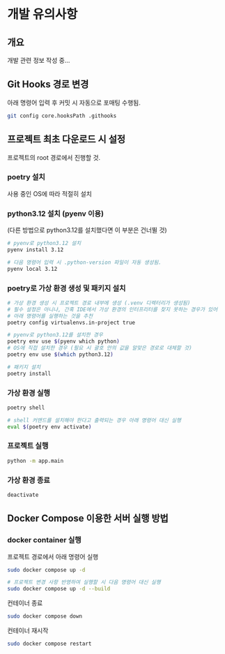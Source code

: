 # 개발 유의사항

## 개요

개발 관련 정보 작성 중...

## Git Hooks 경로 변경

아래 명령어 입력 후 커밋 시 자동으로 포매팅 수행됨.

```bash
git config core.hooksPath .githooks
```

## 프로젝트 최초 다운로드 시 설정

프로젝트의 root 경로에서 진행할 것.

### poetry 설치

사용 중인 OS에 따라 적절히 설치

### python3.12 설치 (pyenv 이용)

(다른 방법으로 python3.12를 설치했다면 이 부분은 건너뛸 것)

```bash
# pyenv로 python3.12 설치
pyenv install 3.12

# 다음 명령어 입력 시 .python-version 파일이 자동 생성됨.
pyenv local 3.12
```

### poetry로 가상 환경 생성 및 패키지 설치

```bash
# 가상 환경 생성 시 프로젝트 경로 내부에 생성 (.venv 디렉터리가 생성됨)
# 필수 설정은 아니나, 간혹 IDE에서 가상 환경의 인터프리터를 찾지 못하는 경우가 있어
# 아래 명령어를 실행하는 것을 추천
poetry config virtualenvs.in-project true

# pyenv로 python3.12를 설치한 경우
poetry env use $(pyenv which python)
# OS에 직접 설치한 경우 (필요 시 괄호 안의 값을 알맞은 경로로 대체할 것)
poetry env use $(which python3.12)

# 패키지 설치
poetry install
```

### 가상 환경 실행

```bash
poetry shell

# shell 커맨드를 설치해야 한다고 출력되는 경우 아래 명령어 대신 실행
eval $(poetry env activate)
```

### 프로젝트 실행

```bash
python -m app.main
```

### 가상 환경 종료
```bash
deactivate
```

## Docker Compose 이용한 서버 실행 방법

### docker container 실행

프로젝트 경로에서 아래 명령어 실행

```bash
sudo docker compose up -d

# 프로젝트 변경 사항 반영하여 실행할 시 다음 명령어 대신 실행
sudo docker compose up -d --build
```

컨테이너 종료

```bash
sudo docker compose down
```

컨테이너 재시작

```bash
sudo docker compose restart
```
